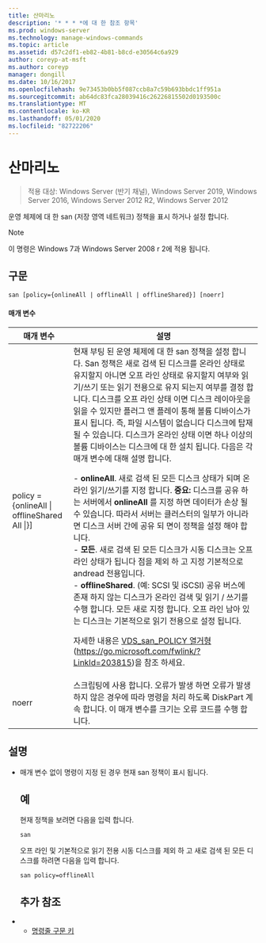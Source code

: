 ```yaml
---
title: 산마리노
description: '* * * *에 대 한 참조 항목'
ms.prod: windows-server
ms.technology: manage-windows-commands
ms.topic: article
ms.assetid: d57c2df1-eb82-4b81-b8cd-e30564c6a929
author: coreyp-at-msft
ms.author: coreyp
manager: dongill
ms.date: 10/16/2017
ms.openlocfilehash: 9e73453b0bb5f087ccb8a7c59b693bbdc1ff951a
ms.sourcegitcommit: ab64dc83fca28039416c26226815502d0193500c
ms.translationtype: MT
ms.contentlocale: ko-KR
ms.lasthandoff: 05/01/2020
ms.locfileid: "82722206"
---
```

# <a name="san"></a>산마리노

> 적용 대상: Windows Server (반기 채널), Windows Server 2019, Windows Server 2016, Windows Server 2012 R2, Windows Server 2012

운영 체제에 대 한 san (저장 영역 네트워크) 정책을 표시 하거나 설정 합니다.
> [!NOTE]
> 이 명령은 Windows 7과 Windows Server 2008 r 2에 적용 됩니다.

## <a name="syntax"></a>구문
```
san [policy={onlineAll | offlineAll | offlineShared}] [noerr]
```
#### <a name="parameters"></a>매개 변수

|                          매개 변수                           |                                                                                                                                                                                                                                                                                                                                                                                                                                                                                                                                                                                                                                                                                                           설명                                                                                                                                                                                                                                                                                                                                                                                                                                                                                                                                                                                                                                                                                                            |
|--------------------------------------------------------------|----------------------------------------------------------------------------------------------------------------------------------------------------------------------------------------------------------------------------------------------------------------------------------------------------------------------------------------------------------------------------------------------------------------------------------------------------------------------------------------------------------------------------------------------------------------------------------------------------------------------------------------------------------------------------------------------------------------------------------------------------------------------------------------------------------------------------------------------------------------------------------------------------------------------------------------------------------------------------------------------------------------------------------------------------------------------------------------------------------------------------------------------------------------------------------------------------------------------------------------------------------------------------------------------------------------------------------------------------------------------------------------------------------------------------------|
| policy = {onlineAll &#124; offlineShared All &#124;}] | 현재 부팅 된 운영 체제에 대 한 san 정책을 설정 합니다. San 정책은 새로 검색 된 디스크를 온라인 상태로 유지할지 아니면 오프 라인 상태로 유지할지 여부와 읽기/쓰기 또는 읽기 전용으로 유지 되는지 여부를 결정 합니다. 디스크를 오프 라인 상태 이면 디스크 레이아웃을 읽을 수 있지만 플러그 앤 플레이 통해 볼륨 디바이스가 표시 됩니다. 즉, 파일 시스템이 없습니다 디스크에 탑재 될 수 있습니다. 디스크가 온라인 상태 이면 하나 이상의 볼륨 디바이스는 디스크에 대 한 설치 됩니다. 다음은 각 매개 변수에 대해 설명 합니다.<p>-   **onlineAll**. 새로 검색 된 모든 디스크 상태가 되며 온라인 읽기/쓰기를 지정 합니다. **중요:**     디스크를 공유 하는 서버에서 **onlineAll** 를 지정 하면 데이터가 손상 될 수 있습니다. 따라서 서버는 클러스터의 일부가 아니라면 디스크 서버 간에 공유 되 면이 정책을 설정 해야 합니다.<br />-   **모든**. 새로 검색 된 모든 디스크가 시동 디스크는 오프 라인 상태가 됩니다 점을 제외 하 고 지정 기본적으로 andread 전용입니다.<br />-   **offlineShared**. (예: SCSI 및 iSCSI) 공유 버스에 존재 하지 않는 디스크가 온라인 검색 및 읽기 / 쓰기를 수행 합니다. 모든 새로 지정 합니다. 오프 라인 남아 있는 디스크는 기본적으로 읽기 전용으로 설정 됩니다.<p>자세한 내용은 [VDS_san_POLICY 열거형](https://go.microsoft.com/fwlink/?LinkId=203815) (<https://go.microsoft.com/fwlink/?LinkId=203815>)을 참조 하세요. |
|                            noerr                             |                                                                                                                                                                                                                                                                                                                                                                                                                                                                                                                                                                                                            스크립팅에 사용 합니다. 오류가 발생 하면 오류가 발생 하지 않은 경우에 따라 명령을 처리 하도록 DiskPart 계속 합니다. 이 매개 변수를 크기는 오류 코드를 수행 합니다.                                                                                                                                                                                                                                                                                                                                                                                                                                                                                                                                                                                                             |

## <a name="remarks"></a>설명
- 매개 변수 없이 명령이 지정 된 경우 현재 san 정책이 표시 됩니다.
  ## <a name="examples"></a>예
  현재 정책을 보려면 다음을 입력 합니다.
  ```
  san
  ```
  오프 라인 및 기본적으로 읽기 전용 시동 디스크를 제외 하 고 새로 검색 된 모든 디스크를 하려면 다음을 입력 합니다.
  ```
  san policy=offlineAll
  ```
  ## <a name="additional-references"></a>추가 참조
- - [명령줄 구문 키](command-line-syntax-key.md)
